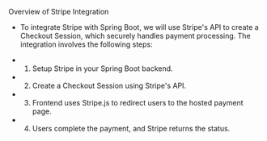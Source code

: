 Overview of Stripe Integration

* To integrate Stripe with Spring Boot, we will use Stripe's API to create
a Checkout Session, which securely handles payment processing. The
integration involves the following steps:

* 1. Setup Stripe in your Spring Boot backend.

* 2. Create a Checkout Session using Stripe's API.

* 3. Frontend uses Stripe.js to redirect users to the hosted payment
page.

* 4. Users complete the payment, and Stripe returns the status.


